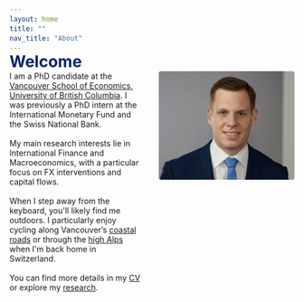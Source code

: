 ```yaml
---
layout: home
title: ""
nav_title: "About"
---
```


<div style="margin-top: -1em;">
  <span style="color: #0c246c; font-weight: bold; font-size: 2em;">
    Welcome
  </span>
</div>

<div class="intro-flex">
  <div class="intro-text">
    I am a PhD candidate at the <a href="https://economics.ubc.ca/" target="_blank" rel="noopener">Vancouver School of Economics, University of British Columbia</a>. I was previously a PhD intern at the International Monetary Fund and the Swiss National Bank.
    <br><br>
    My main research interests lie in International Finance and Macroeconomics, with a particular focus on FX interventions and capital flows.
    <br><br>
    When I step away from the keyboard, you'll likely find me outdoors. I particularly enjoy cycling along Vancouver’s <a href="#BCCycling">coastal roads</a> or through the <a href="#AlpsCycling">high Alps</a> when I'm back home in Switzerland.
    <br><br>
    You can find more details in my <a href="/cv">CV</a> or explore my <a href="/research">research</a>.
  </div>
  <img src="/assets/img/portrait.jpeg" alt="Portrait of Oliver Vogt" class="intro-img" />
</div>

<!-- Linked Pictures -->
<div id="AlpsCycling" style="display:none; position:fixed; z-index:1000; left:0; top:0; width:100vw; height:100vh; background:rgba(0,0,0,0.7); align-items:center; justify-content:center;">
  <div style="background:#fff; padding:2em; border-radius:8px; max-width:90vw; max-height:90vh; display:flex; flex-direction:column; align-items:center; position:relative;">
    <a href="#" style="position:absolute; top:0.5em; right:1em; font-size:2em; color:#0c246c; text-decoration:none; font-weight:bold;">&times;</a>
    <img src="/assets/img/Alps_cycling.jpeg" style="max-width:80vw; max-height:80vh; margin-bottom:0.5em;" />
    <div style="color:#444; font-size:1.1em; text-align:center;">Stelvio Pass, Italy</div>
  </div>
</div>
<div id="BCCycling" style="display:none; position:fixed; z-index:1000; left:0; top:0; width:100vw; height:100vh; background:rgba(0,0,0,0.7); align-items:center; justify-content:center;">
  <div style="background:#fff; padding:2em; border-radius:8px; max-width:90vw; max-height:90vh; display:flex; flex-direction:column; align-items:center; position:relative;">
    <a href="#" style="position:absolute; top:0.5em; right:1em; font-size:2em; color:#0c246c; text-decoration:none; font-weight:bold;">&times;</a>
    <img src="/assets/img/BC_cycling.jpeg" style="max-width:80vw; max-height:80vh; margin-bottom:0.5em;" />
    <div style="color:#444; font-size:1.1em; text-align:center;">Bowen Island, British Columbia</div>
  </div>
</div>

<!-- Add this CSS at the end of your index.md or in your main.scss -->
<style>
  #AlpsCycling:target {
    display: flex !important;
  }
  #BCCycling:target {
    display: flex !important;
  }
.intro-flex {
  display: flex;
  align-items: flex-start;
  gap: 32px;
  flex-direction: row; /* text left, image right */
}
.intro-text {
  flex: 1;
  min-width: 0;
}
.intro-img {
  width: 240px;
  max-width: 90vw;
  height: auto;
  border-radius: 4px;
}
@media (max-width: 800px) {
  .intro-flex {
    flex-direction: column;
    align-items: center;
    gap: 16px;
  }
  .intro-img {
    order: -1;
    width: 70vw;
    max-width: 320px;
    margin-left: 0;
    margin-bottom: 1em;
  }
  .intro-text {
    width: 100%;
    text-align: left;
  }
}
</style>